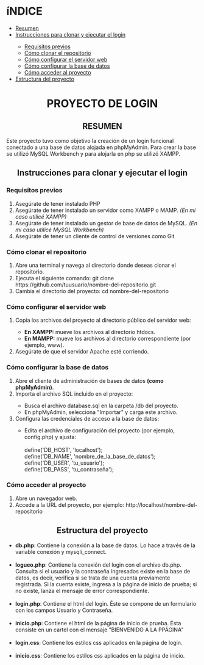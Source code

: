 <h1>íNDICE</h1>
<ul>
  <a href= "#resumen"><li>Resumen</li></a>
  <a href= "#instrucciones"><li>Instrucciones para clonar y ejecutar el login</li></a>
  <ul>
    <a href= "#requisitos_previos"><li>Requisitos previos</li></a>
    <a href= "#clonar_repositorio"><li>Cómo clonar el repositorio</li></a>
    <a href= "#configurar_servidor"><li>Cómo configurar el servidor web</li></a>
    <a href= "#configurar_bd"><li>Cómo configurar la base de datos</li></a>
    <a href= "#acceder"><li>Cómo acceder al proyecto</li></a>
  </ul>
  <a href= "#estructura"><li>Estructura del proyecto</li></a>
</ul>

<h1 align="center"> PROYECTO DE LOGIN </h1>



<h2 id="resumen" align="center"> RESUMEN </h2>
Este proyecto tuvo como objetivo la creación de un login funcional conectado a una base de datos alojada en phpMyAdmin. Para crear la base se utilizó MySQL Workbench y para alojarla en php se utilizó XAMPP. 


<h2 id="instrucciones" align="center">Instrucciones para clonar y ejecutar el login</h2>
<h3 id="requisitos_previos">Requisitos previos</h3>
<ol>
  <li>Asegúrate de tener instalado PHP</li>
  <li>Asegúrate de tener instalado un servidor como XAMPP o MAMP. <em>(En mi caso utilicé XAMPP)</em> </li>
  <li>Asegúrate de tener instalado un gestor de base de datos de MySQL. <em>(En mi caso utilicé MySQL Workbench)</em></li>
  <li>Asegúrate de tener un cliente de control de versiones como Git</li>
</ol>

<h3 id="clonar_repositorio">Cómo clonar el repositorio</h3>
<ol>
  <li>Abre una terminal y navega al directorio donde deseas clonar el repositorio.</li>
  <li>Ejecuta el siguiente comando: git clone https://github.com/tuusuario/nombre-del-repositorio.git</li>
  <li>Cambia el directorio del proyecto: cd nombre-del-repositorio</li>
</ol>

<h3 id= "configurar_servidor">Cómo configurar el servidor web</h3>
<ol>
  <li>Copia los archivos del proyecto al directorio público del servidor web:</li>
    <ul>
      <li><strong>En XAMPP:</strong> mueve los archivos al directorio htdocs.</li>
            <li><strong>En MAMPP:</strong> mueve los archivos al directorio correspondiente (por ejemplo, www).</li>
    </ul>
  <li>Asegúrate de que el servidor Apache esté corriendo.</li>
</ol>

<h3 id="configurar_bd">Cómo configurar la base de datos</h3>
<ol>
  <li>Abre el cliente de administración de bases de datos <strong>(como phpMyAdmin)</strong>.</li>
  <li>Importa el archivo SQL incluido en el proyecto:</li>
    <ul>
      <li>Busca el archivo database.sql en la carpeta /db del proyecto.</li>
      <li>En phpMyAdmin, selecciona "Importar" y carga este archivo.</li>
    </ul>
  <li>Configura las credenciales de acceso a la base de datos:</li>
    <ul>
      <li>Edita el archivo de configuración del proyecto (por ejemplo, config.php) y ajusta:</li>
      <br>
      define('DB_HOST', 'localhost'); <br>
      define('DB_NAME', 'nombre_de_la_base_de_datos'); <br>
      define('DB_USER', 'tu_usuario'); <br>
      define('DB_PASS', 'tu_contraseña'); 
    </ul>
</ol>

<h3 id= "acceder">Cómo acceder al proyecto</h3>
<ol>
  <li>Abre un navegador web.</li>
  <li>Accede a la URL del proyecto, por ejemplo: http://localhost/nombre-del-repositorio</li>
</ol>

<h2 id="estructura" align="center">Estructura del proyecto</h2>
<ul>
  <li><strong>db.php</strong>: Contiene la conexión a la base de datos. Lo hace a través de la variable conexión y mysqli_connect.</li>
  <br>
  <li><strong>logueo.php</strong>: Contiene la conexión del login con el archivo db.php. Consulta si el usuario y la contraseña ingresados existe en la base de datos, es decir, verifica si se trata de una cuenta previamente registrada. Si la cuenta existe, ingresa a la página de inicio de prueba; si no existe, lanza el mensaje de error correspondiente.</li>
  <br>
  <li><strong>login.php</strong>: Contiene el html del login. Éste se compone de un formulario con los campos Usuario y Contraseña.</li>
  <br>
  <li><strong>inicio.php</strong>: Contiene el html de la página de inicio de prueba. Ésta consiste en un cartel con el mensaje "BIENVENIDO A LA PPÁGINA"</li>
  <br>
  <li><strong>login.css</strong>: Contiene los estilos css  aplicados en la página de login.</li>
  <br>
  <li><strong>inicio.css</strong>: Contiene los estilos css  aplicados en la página de inicio.</li>
</ul>



